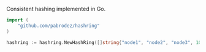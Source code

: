 Consistent hashing implemented in Go.

```go
import (
    "github.com/pabrodez/hashring"
)

hashring := hashring.NewHashRing([]string{"node1", "node2", "node3", 100})

```